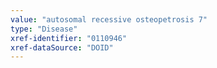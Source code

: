 ```yaml
---
value: "autosomal recessive osteopetrosis 7"
type: "Disease"
xref-identifier: "0110946"
xref-dataSource: "DOID"
---
```

